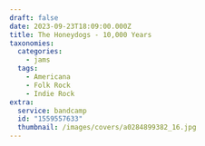 ```yaml
---
draft: false
date: 2023-09-23T18:09:00.000Z
title: The Honeydogs - 10,000 Years
taxonomies:
  categories:
    - jams
  tags:
    - Americana
    - Folk Rock
    - Indie Rock
extra:
  service: bandcamp
  id: "1559557633"
  thumbnail: /images/covers/a0284899382_16.jpg
---
```

